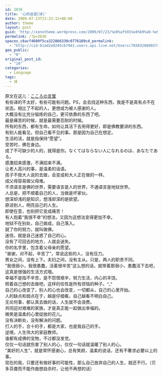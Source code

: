 ```yaml
---
id: 2036
title: '心的话语[译]'
date: 2009-07-23T23:23:12+00:00
author: theme
layout: post
guid: 'http://xenotheme.wordpress.com/2009/07/23/%e8%af%91%e4%b9%a0-%e5%bf%83%e7%9a%84%e8%af%9d%e8%af%ad'
permalink: /?p=2036
spaces_c6acf4600f5ca322866330c0776189cd_permalink:
  - "http://cid-61ad2a9245cb7941.users.api.live.net/Users(7038328600374507841)/Blogs('61AD2A9245CB7941!102')/Entries('61AD2A9245CB7941!569')?authkey=!Hd3VViAwyA%24"
geo_public:
  - "0"
original_post_id:
  - "10"
categories:
  - Language
tags:
  - 译
---
```

<div id="msgcns!61AD2A9245CB7941!569" class="bvMsg">
  原文在这儿：<a href="http://www1.ocn.ne.jp/~jyosyoji/sub5.htm">こころの言葉</a><br /> 有些译的不太好，有些可能有问题。PS，会去找这种东西，我是不是真有点不在状态。相比了不起的人，更想成为被人感谢的人。<br /> 大概没有比充分锻炼的自己，更可依靠的东西了吧。<br /> 最是痛苦的时候，就是最需要忍耐的时候。<br /> 所有的东西，都有生命。如何让其活下去用得更好，即是佛教要讲的东西。<br /> 有别人能看见，但自己看不见的事。那是因为自己在想定。<br /> 生活的活，就是指保持“愿望”。<br /> 受苦时，佛在身边。<br /> 成了不可缺少的人的，就得是你。なくてはならない人になれるのは、あなたである。<br /> 感激招来感激，不满招来不满。<br /> 让老人高兴的事，是温柔的话语。<br /> 孩子不按大人说的去做，会变成和大人正在做的一样。<br /> 成父母容易做父母难。<br /> 不须语言是佛的世界，需要语言是人的世界，不通语言是地狱世界。<br /> 人总是，把不顺着自己的人，当做是坏家伙。<br /> 想深却浅的是知识，想浅却深的是欲望。<br /> 原谅别人，明亮自己的人生。<br /> 即使在意，也别把它变成痛苦！<br /> 有人抱着“我很不幸”的想法，又因为这想法变得更加不幸。<br /> 地狱不在别处，自己做成，自己落入。<br /> 就了你的努力，就叫做佛。<br /> 迷信，就是自己迷惑了自己的心。<br /> 没有了可回去的地方，人就会迷失。<br /> 你的名字里，包含着父母亲的愿望。<br /> “谢谢，对不起，辛苦了”，常说这些的人，没有压力。<br /> 男女之间，没有上下。夫妇之间，没有主从。只是，两人的职责不同。<br /> “我很弱小，我很愚蠢，活着很辛苦”这么想的话，就带着那弱小，愚蠢活下去吧，这真是很强的生活方式哦。<br /> 幸福不是指不辛苦，是不怨恨艰辛，努力生活，内心的丰饶。<br /> 照着自己想的去做吧，这样的任性是所有烦恼的种子。^_^<br /> 自己的心改变了，别人的心也会改变，一切都从，自己的心里开始。<br /> 人的缺点和弱点在于，越是仔细看，自己越看不明白自己。<br /> 无论何事，都认真去做的话，人生就不会浪费。<br /> 共同迎对艰难的家族，才是真正能一起做出幸福的。<br /> 微笑是温柔的心里绽放的花儿。<br /> 没有决断处，没有解决的问题。<br /> 打人的手，合十的手，都是大家，也是我自己的手。<br /> 逆境，人生伟大的家庭教师。<br /> 谁都有成佛的宝物，不过都没发觉。<br /> 仅仅一句话就伤害了别人的心，仅仅一句话就温暖了别人的心。<br /> “美好的人生”，就是常怀感谢心，总有笑颜，温柔的说话，还有不奢求必要以上的事。<br /> 现在的我，只要还有做好事的可能性，那么自己放弃自己的人生，就还不行。（贝多芬聋而不能作曲想自杀时，让他不再想的话）</p>
</div>